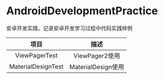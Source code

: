 # AndroidDevelopmentPractice

安卓开发实践，记录安卓开发学习过程中代码实践样例





|        项目        |        描述        |
| :----------------: | :----------------: |
|   ViewPagerTest    |   ViewPager2使用   |
| MaterialDesignTest | MaterialDesign使用 |

